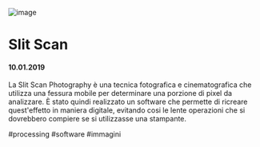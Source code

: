 ![image](https://github.com/KeremTurkyilmaz/TypeMismatchSketches/blob/master/Slit%20Scanning/image/SlitScan.jpg)

# Slit Scan

#### 10.01.2019

La Slit Scan Photography è una tecnica fotografica e cinematografica che utilizza una fessura mobile per determinare una porzione di pixel da analizzare. È stato quindi realizzato un software che permette di ricreare quest'effetto in maniera digitale, evitando cosi le lente operazioni che si dovrebbero compiere se si utilizzasse una stampante. 

\#processing \#software \#immagini

